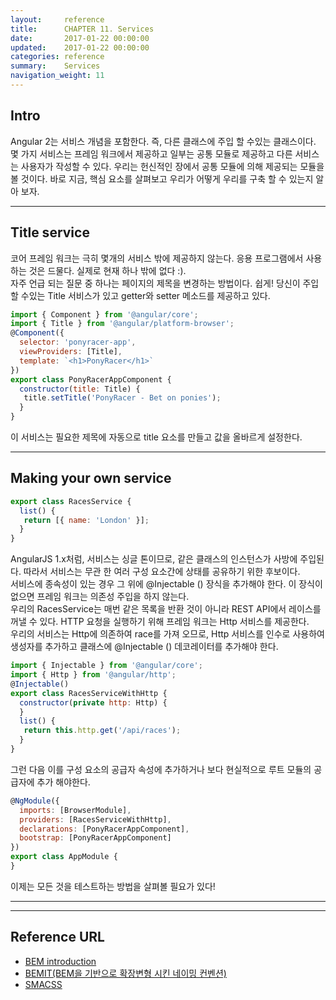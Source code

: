 ```yaml
---
layout:     reference
title:      CHAPTER 11. Services
date:       2017-01-22 00:00:00
updated:    2017-01-22 00:00:00
categories: reference
summary:    Services
navigation_weight: 11
---
```



## Intro

Angular 2는 서비스 개념을 포함한다. 즉, 다른 클래스에 주입 할 수있는 클래스이다.
몇 가지 서비스는 프레임 워크에서 제공하고 일부는 공통 모듈로 제공하고 다른 서비스는 사용자가 작성할 수 있다. 
우리는 헌신적인 장에서 공통 모듈에 의해 제공되는 모듈을 볼 것이다. 바로 지금, 핵심 요소를 살펴보고 우리가 어떻게 우리를 구축 할 수 있는지 알아 보자.


**************************************************************************************************


## Title service

코어 프레임 워크는 극히 몇개의 서비스 밖에 제공하지 않는다. 응용 프로그램에서 사용하는 것은 드물다. 실제로 현재 하나 밖에 없다 :).<br/>
자주 언급 되는 질문 중 하나는 페이지의 제목을 변경하는 방법이다. 쉽게! 당신이 주입 할 수있는 Title 서비스가 있고 getter와 setter 메소드를 제공하고 있다.

```javascript
import { Component } from '@angular/core';
import { Title } from '@angular/platform-browser';
@Component({
  selector: 'ponyracer-app',
  viewProviders: [Title],
  template: `<h1>PonyRacer</h1>`
})
export class PonyRacerAppComponent {
  constructor(title: Title) {
   title.setTitle('PonyRacer - Bet on ponies');
  }
}
```

이 서비스는 필요한 제목에 자동으로 title 요소를 만들고 값을 올바르게 설정한다.


**************************************************************************************************

## Making your own service

```javascript
export class RacesService {
  list() {
   return [{ name: 'London' }];
  }
}
```

AngularJS 1.x처럼, 서비스는 싱글 톤이므로, 같은 클래스의 인스턴스가 사방에 주입된다. 따라서 서비스는 무관 한 여러 구성 요소간에 상태를 공유하기 위한 후보이다.<br/>
서비스에 종속성이 있는 경우 그 위에 @Injectable () 장식을 추가해야 한다. 이 장식이 없으면 프레임 워크는 의존성 주입을 하지 않는다.<br/>
우리의 RacesService는 매번 같은 목록을 반환 것이 아니라 REST API에서 레이스를 꺼낼 수 있다. HTTP 요청을 실행하기 위해 프레임 워크는 Http 서비스를 제공한다.<br/>
우리의 서비스는 Http에 의존하여 race를 가져 오므로, Http 서비스를 인수로 사용하여 생성자를 추가하고 클래스에 @Injectable () 데코레이터를 추가해야 한다. <br/>

```javascript
import { Injectable } from '@angular/core';
import { Http } from '@angular/http';
@Injectable()
export class RacesServiceWithHttp {
  constructor(private http: Http) {
  }
  list() {
   return this.http.get('/api/races');
  }
}
```

그런 다음 이를 구성 요소의 공급자 속성에 추가하거나 보다 현실적으로 루트 모듈의 공급자에 추가 해야한다. 

```javascript
@NgModule({
  imports: [BrowserModule],
  providers: [RacesServiceWithHttp],
  declarations: [PonyRacerAppComponent],
  bootstrap: [PonyRacerAppComponent]
})
export class AppModule {
}
```

이제는 모든 것을 테스트하는 방법을 살펴볼 필요가 있다!


**************************************************************************************************

**************************************************************************************************


## Reference URL
- [BEM introduction](http://getbem.com/introduction/)
- [BEMIT(BEM을 기반으로 확장변형 시킨 네이밍 컨벤션)](http://csswizardry.com/2015/08/bemit-taking-the-bem-naming-convention-a-step-further/)
- [SMACSS](https://smacss.com/)